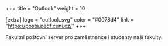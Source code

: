+++
title = "Outlook"
weight = 10

[extra]
logo = "outlook.svg"
color = "#0078d4"
link = "https://posta.pedf.cuni.cz/"
+++

Fakultní poštovní server pro zaměstnance i studenty naší fakulty.
